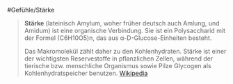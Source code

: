 #Gefühle/Stärke
> **Stärke** (lateinisch Amylum, woher früher deutsch auch Amlung, und Amidum) ist eine organische Verbindung. Sie ist ein Polysaccharid mit der Formel (C6H10O5)n, das aus α-D-Glucose-Einheiten besteht.
>
> Das Makromolekül zählt daher zu den Kohlenhydraten. Stärke ist einer der wichtigsten Reservestoffe in pflanzlichen Zellen, während der tierische bzw. menschliche Organismus sowie Pilze Glycogen als Kohlenhydratspeicher benutzen.
> [Wikipedia](https://de.wikipedia.org/wiki/St%C3%A4rke)